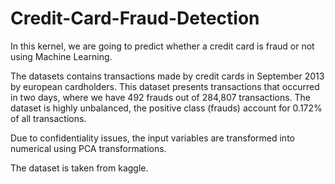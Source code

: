 # Credit-Card-Fraud-Detection

In this kernel, we are going to predict whether a credit card is fraud or not using Machine Learning.

The datasets contains transactions made by credit cards in September 2013 by european cardholders. This dataset presents transactions that occurred in two days, where we have 492 frauds out of 284,807 transactions. The dataset is highly unbalanced, the positive class (frauds) account for 0.172% of all transactions.

Due to confidentiality issues, the input variables are transformed into numerical using PCA transformations.

The dataset is taken from kaggle.
